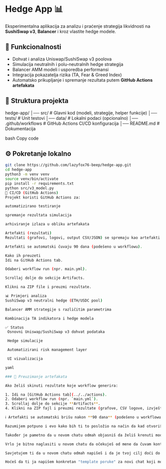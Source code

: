 # Hedge App 📊
Eksperimentalna aplikacija za analizu i praćenje strategija likvidnosti na **SushiSwap v3**, **Balancer** i kroz vlastite hedge modele.

## 🚀 Funkcionalnosti
- Dohvat i analiza Uniswap/SushiSwap v3 poolova  
- Simulacija neutralnih i polu-neutralnih hedge strategija  
- Balancer AMM modeli i usporedba performansi  
- Integracija pokazatelja rizika (TA, Fear & Greed Index)  
- Automatsko prikupljanje i spremanje rezultata putem **GitHub Actions artefakata**  

## 📂 Struktura projekta
hedge-app/
│── src/ # Glavni kod (modeli, strategije, helper funkcije)
│── tests/ # Unit testovi
│── data/ # Lokalni podaci (opcionalno)
│── .github/workflows # GitHub Actions CI/CD konfiguracija
│── README.md # Dokumentacija

bash
Copy code

## ⚙️ Pokretanje lokalno
```bash
git clone https://github.com/lazyfox76-beep/hedge-app.git
cd hedge-app
python3 -m venv venv
source venv/bin/activate
pip install -r requirements.txt
python src/v3_model.py
🔄 CI/CD (GitHub Actions)
Projekt koristi GitHub Actions za:

automatizirano testiranje

spremanje rezultata simulacija

arhiviranje izlaza u obliku artefakata

Artefakti (rezultati)
Rezultati (grafovi, logovi, output CSV/JSON) se spremaju kao artefakti.

Artefakti se automatski čuvaju 90 dana (podešeno u workflowu).

Kako ih preuzeti
Idi na GitHub Actions tab.

Odaberi workflow run (npr. main.yml).

Scrollaj dolje do sekcije Artifacts.

Klikni na ZIP file i preuzmi rezultate.

📊 Primjeri analiza
SushiSwap v3 neutralni hedge (ETH/USDC pool)

Balancer AMM strategije s različitim parametrima

Kombinacija TA indikatora i hedge modela

✅ Status
 Osnovni Uniswap/SushiSwap v3 dohvat podataka

 Hedge simulacije

 Automatizirani risk management layer

 UI vizualizacija

yaml

### 🔽 Preuzimanje artefakata

Ako želiš skinuti rezultate koje workflow generira:

1. Idi na [GitHub Actions tab](../../actions).  
2. Odaberi workflow run (npr. `main.yml`).  
3. Scrollaj dolje do sekcije **Artifacts**.  
4. Klikni na ZIP fajl i preuzmi rezultate (grafove, CSV logove, izvještaje).  

ℹ️ Artefakti se automatski brišu nakon **90 dana** (podešeno u workflowu).

Razumijem potpuno i evo kako bih ti to posložio na način da kad otvoriš novi chat odmah imaš smjernice koje će tebe držati fokusiranim, a mene podsjetiti na sve što treba; znači, naglasi odmah na početku da si projekt "hedge-app" krenuo iz početka i da je sada obavezno sve što napišemo, svaki komad koda ili upute, potrebno odmah spremiti u Git repozitorij kako se ne bi ponovila situacija gdje dio logike ostaje u razgovoru a ne u kodu; reci da očekuješ od mene da uvijek dam naredbe za git add, git commit i git push čim kreiramo ili izmijenimo neki fajl.

Također je pametno da u novom chatu odmah objasniš da želiš krenuti modularno, pa neka se kod piše postupno u src/ folderu (npr. v3_model.py za SushiSwap/Uniswap API dohvat, balancer.py za AMM formule, hedge.py za strategije i simulacije), a testovi da se uvijek dodaju paralelno u tests/ folder kako bi workflow odmah mogao vrtjeti pytest i davati sigurnost da kod radi; napomeni i da očekuješ da sve što se dodaje bude kompatibilno s GitHub Actions workflowom koji već imamo, što znači da će se rezultati (CSV-ovi, grafovi, logovi) spremati u results/ i automatski arhivirati kao artefakti 90 dana.

Vrlo je bitno naglasiti u novom chatu da očekuješ od mene da čuvam kontekst projekta unutar README-a, tako da svaka nova funkcionalnost ili modul dobije barem kratki opis i primjer korištenja; na taj način tvoj README.md postaje živa dokumentacija i nema rizika da se izgubi informacija jer je sve unutar repozitorija; podsjeti me i da kad god dođemo do točke da radimo nešto novo, prvo provjerimo lokalnu strukturu i napišemo korake za dodavanje u git, kako se ne bi dogodilo da ti ls -R opet pokaže samo jedan fajl.

Savjetujem ti da u novom chatu odmah napišeš i da je tvoj cilj doći do toga da sve bude reproducibilno i automatizirano, što znači da ćeš zahtijevati ne samo kod nego i testove, dokumentaciju i push u repo; ako to jasno naglasiš, onda ćemo svaki put kad napišemo kod, odmah ga i testirati lokalno, dodati u git, gurnuti na GitHub i pustiti workflow da ga potvrdi; na taj način imaš punu sigurnost da projekt raste kumulativno i da ništa ne ostaje izgubljeno u razgovorima.

Hoćeš da ti ja napišem konkretan "template poruke" za novi chat koji možeš samo copy-pasteati i tako me odmah usmjeriti na pravi način rada?




